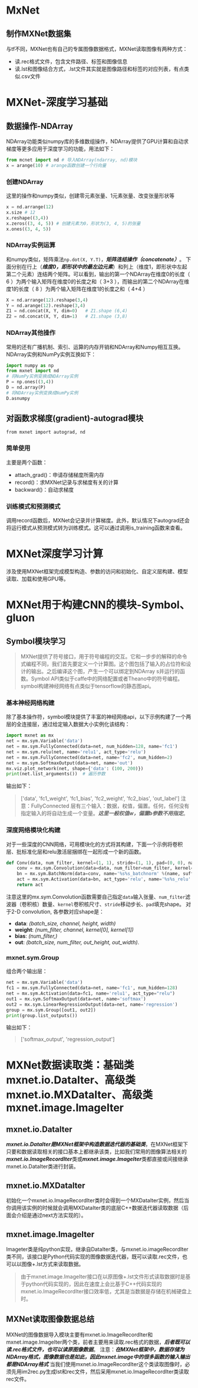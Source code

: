 # MxNet
## 制作MXNet数据集
与tf不同，MXNet也有自己的专属图像数据格式，MXNet读取图像有两种方式：
+ 读.rec格式文件，包含文件路径、标签和图像信息
+ 读.lst和图像结合方式，.lst文件其实就是图像路径和标签的对应列表，有点类似.csv文件
# MXNet-深度学习基础
## 数据操作-NDArray
NDArray功能类似numpy库的多维数组操作，NDArray提供了GPU计算和自动求梯度等更多应用于深度学习的功能，用法如下：
```Python
from mcnet import nd # 导入NDArray(ndarray, nd)模块
x = arange(10) # arange函数创建一个行向量
```
### 创建NDArray
这里的操作和numpy类似，创建零元素张量、1元素张量、改变张量形状等
```Python
x = nd.arrange(12)
x.size # 12
x.reshape((3,4))
x.zeros((3, 4, 5)) # 创建元素为0，形状为(3, 4, 5)的张量
x.ones((3, 4, 5))
```
### NDArray实例运算
和numpy类似，矩阵乘法`np.dot(X, Y.T)`，***矩阵连结操作（concatenate）***。
下面分别在行上（***维度0，即形状中的最左边元素***）和列上（维度1，即形状中左起第二个元素）连结两个矩阵。可以看到，输出的第一个NDArray在维度0的长度（ 6 ）为两个输入矩阵在维度0的长度之和（ 3+3 ），而输出的第二个NDArray在维度1的长度（ 8 ）为两个输入矩阵在维度1的长度之和（ 4+4 ）
```Python
X = nd.arrange(12).reshape(3,4)
Y = nd.arange(12).reshape(3,4)
Z1 = nd.concat(X, Y, dim=0)   # Z1.shape (6,4)
Z2 = nd.concat(X, Y, dim=1)   # Z1.shape (3,8)
```
### NDArray其他操作
常用的还有广播机制、索引、运算的内存开销和NDArray和Numpy相互互换。NDArray实例和NumPy实例互换如下：
```Python
import numpy as np
from mxnet import nd
# 将NumPy实例变换成NDArray实例
P = np.ones((3,4))
D = nd.array(P)
# 将NDArray实例变换成NumPy实例
D.asnumpy
```
## 对函数求梯度(gradient)-autograd模块
`from mxnet import autograd, nd`
### 简单使用
主要是两个函数：
+ attach_grad()：申请存储梯度所需内存
+ record()：求MXNet记录与求梯度有关的计算
+ backward()：自动求梯度
### 训练模式和预测模式
调用record函数后，MXNet会记录并计算梯度。此外，默认情况下autograd还会将运行模式从预测模式转为训练模式。这可以通过调用is_training函数来查看。
# MXNet深度学习计算
涉及使用MXNet框架完成模型构造、参数的访问和初始化、自定义层构建、模型读取、加载和使用GPU等。
# MXNet用于构建CNN的模块-Symbol、gluon 
## Symbol模块学习
> MXNet提供了符号接口，用于符号编程的交互。它和一步步的解释的命令式编程不同，我们首先要定义一个计算图。这个图包括了输入的占位符和设计的输出。之后编译这个图，产生一个可以绑定到NDArray s并运行的函数。Symbol API类似于caffe中的网络配置或者Theano中的符号编程。
symbol构建神经网络有点类似于tensorflow的静态图api。
### 基本神经网络构建
除了基本操作符，symbol模块提供了丰富的神经网络api，以下示例构建了一个两层的全连接层，通过给定输入数据大小实例化该结构：
```python
import mxnet as mx
net = mx.sym.Variable('data')
net = mx.sym.FullyConnected(data=net, num_hidden=128, name='fc1')
net = mx.sym.relu(net, name='relu1', act_type='relu')
net = mx.sym.FullyConnected(data=net, name='fc2', num_hidden=2)
net = mx.sym.SoftmaxOutput(data=net, name='out')
mx.viz.plot_network(net, shape={'data': (100, 200)})
print(net.list_arguments())  # 遍历参数
```
输出如下：
> ['data', 'fc1_weight', 'fc1_bias', 'fc2_weight', 'fc2_bias', 'out_label']
注意：FullyConnected 层有三个输入：数据，权值，偏置。任何，任何没有指定输入的将自动生成一个变量。***这里一般权值w，偏置b参数不用指定***。
### 深度网络模块化构建
对于一些深度的CNN网络，可用模块化的方式将其构建，下面一个示例将卷积层、批标准化层和relu激活层捆绑在一起形成一个新的函数。
```python
def Conv(data, num_filter, kernel=(1, 1), stride=(1, 1), pad=(0, 0), name=None, suffix=''):
    conv = mx.sym.Convolution(data=data, num_filter=num_filter, kernel=kernel, stride=stride, pad=pad, no_bias=True, name='%s%s_conv2d' %(name, suffix))
    bn = mx.sym.BatchNorm(data=conv, name='%s%s_batchnorm' %(name, suffix), fix_gamma=False)
    act = mx.sym.Activation(data=bn, act_type='relu', name='%s%s_relu' %(name, suffix))
    return act
```
注意这里的mx.sym.Convolution函数需要自己指定`data`输入张量、`num_filter`滤波器（卷积核）数量、`kernel`卷积核尺寸、`stride`移动步长、`pad`填充shape。
对于2-D convolution, 各参数对应shape是：
- **data**: *(batch_size, channel, height, width)*
- **weight**: *(num_filter, channel, kernel[0], kernel[1])*
- **bias**: *(num_filter,)*
- **out**: *(batch_size, num_filter, out_height, out_width)*.
### mxnet.sym.Group
组合两个输出层：
```python
net = mx.sym.Variable('data')
fc1 = mx.sym.FullyConnected(data=net, name='fc1', num_hidden=128)
net = mx.sym.Activation(data=fc1, name='relu1', act_type="relu")
out1 = mx.sym.SoftmaxOutput(data=net, name='softmax')
out2 = mx.sym.LinearRegressionOutput(data=net, name='regression')
group = mx.sym.Group([out1, out2])
print(group.list_outputs())
```
输出如下：
> ['softmax_output', 'regression_output']
# MXNet数据读取类：基础类mxnet.io.DataIter、高级类mxnet.io.MXDataIter、高级类mxnet.image.ImageIter
## mxnet.io.DataIter
***mxnet.io.DataIter是MXNet框架中构造数据迭代器的基础类***，在MXNet框架下只要和数据读取相关的接口基本上都继承该类，比如我们常用的图像算法相关的***mxnet.io.ImageRecordIter***类或***mxnet.image.ImageIter***类都直接或间接继承mxnet.io.DataIter类进行封装。
## mxnet.io.MXDataIter
初始化一个mxnet.io.ImageRecordIter类时会得到一个MXDataIter实例，然后当你调用该实例的时候就会调用MXDataIter类的底层C++数据迭代器读取数据（后面会介绍是通过next方法实现的）。
## mxnet.image.ImageIter
Imageter类是纯python实现，继承自DataIter类，与mxnet.io.imageRecordIter类不同，该接口是Python代码实现的图像数据迭代器，既可以读取.rec文件，也可以以图像+.lst方式来读取数据。
> 由于mxnet.image.ImageIter接口在以原图像+.lst文件形式读取数据时是基于python代码实现的，因此在速度上会比基于C++代码实现的mxnet.io.ImageRecordIter接口效率低，尤其是当数据是存储在机械硬盘上时。
## MXNet读取图像数据总结
MXNet的图像数据导入模块主要有mxnet.io.ImageRecordIter和mxnet.image.ImageIter两个类，前者主要用来读取.rec格式的数据，***后者既可以读.rec格式文件，也可以读原图像数据***。
注意：***在MXNet框架中，数据存储为NDArray格式，图像数据也是如此，因此mxnet.image中的很多函数的输入输出都是NDArray格式***
当我们使用mxnet.io.ImageRecordIter这个类读取图像时，必须先用im2rec.py生成lst和rec文件，然后采用mxnet.io.ImageRecordIter类读取rec文件。

